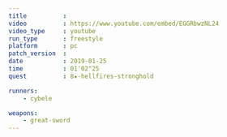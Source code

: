 ```yaml
---
title          :
video          : https://www.youtube.com/embed/EGGRbwzNL24
video_type     : youtube
run_type       : freestyle
platform       : pc
patch_version  :
date           : 2019-01-25
time           : 01'02"25
quest          : 8★-hellfires-stronghold

runners:
    - cybele

weapons:
    - great-sword
---
```

